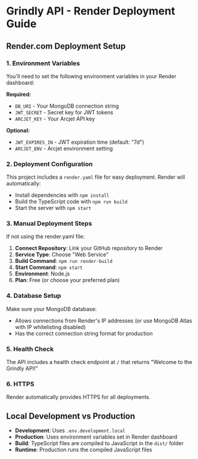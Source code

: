 # Grindly API - Render Deployment Guide

## Render.com Deployment Setup

### 1. Environment Variables
You'll need to set the following environment variables in your Render dashboard:

**Required:**
- `DB_URI` - Your MongoDB connection string
- `JWT_SECRET` - Secret key for JWT tokens
- `ARCJET_KEY` - Your Arcjet API key

**Optional:**
- `JWT_EXPIRES_IN` - JWT expiration time (default: "7d")
- `ARCJET_ENV` - Arcjet environment setting

### 2. Deployment Configuration

This project includes a `render.yaml` file for easy deployment. Render will automatically:
- Install dependencies with `npm install`
- Build the TypeScript code with `npm run build`
- Start the server with `npm start`

### 3. Manual Deployment Steps

If not using the render.yaml file:

1. **Connect Repository**: Link your GitHub repository to Render
2. **Service Type**: Choose "Web Service"
3. **Build Command**: `npm run render-build`
4. **Start Command**: `npm start`
5. **Environment**: Node.js
6. **Plan**: Free (or choose your preferred plan)

### 4. Database Setup

Make sure your MongoDB database:
- Allows connections from Render's IP addresses (or use MongoDB Atlas with IP whitelisting disabled)
- Has the correct connection string format for production

### 5. Health Check

The API includes a health check endpoint at `/` that returns "Welcome to the Grindly API!"

### 6. HTTPS

Render automatically provides HTTPS for all deployments.

## Local Development vs Production

- **Development**: Uses `.env.development.local`
- **Production**: Uses environment variables set in Render dashboard
- **Build**: TypeScript files are compiled to JavaScript in the `dist/` folder
- **Runtime**: Production runs the compiled JavaScript files
